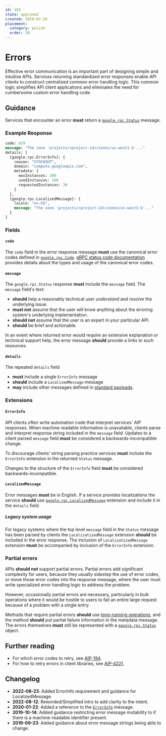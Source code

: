 ```yaml
---
id: 193
state: approved
created: 2019-07-26
placement:
  category: polish
  order: 30
---
```


# Errors

Effective error communication is an important part of designing simple and
intuitive APIs. Services returning standardized error responses enable API
clients to construct centralized common error handling logic. This common logic
simplifies API client applications and eliminates the need for cumbersome
custom error handling code.

## Guidance

Services that encounter an error **must** return a
[`google.rpc.Status`][Status] message.

### Example Response

```proto
code: 429
message: "The zone 'projects/<project-id>/zones/us-west1-b'..."
details: [
  [google.rpc.ErrorInfo]: {
    reason: "STOCKOUT",
    domain: "compute.googleapis.com",
    metadata: {
      maxInstances: 200
      usedInstances: 190
      requestedInstances: 30
    }
  },
  [google.rpc.LocalizedMessage]: {
    locale: "en-US",
    message: "The zone 'projects/<project-id>/zones/us-west1-b'..."
  }
]
```

### Fields

#### `code`

The `code` field in the error response message **must** use the
canonical error codes defined in [`google.rpc.Code`][Code].
[gRPC status code documentation][] provides details about the types and
usage of the canonical error codes.

#### `message`

The `google.rpc.Status` response **must** include the `message` field.
The `message` field's text:

* **should** help a reasonably technical user _understand_ and _resolve_
the underlying issue.
* **must not** assume that the user will know anything about the erroring
system's underlying implementation.
* **should not** assume that the user is an expert in your particular API.
* **should** be brief and actionable.

In an event where returned error would require an extensive explanation or
technical support help, the error message **should** provide a links to such
resources.

#### `details`

The repeated `details` field

* **must** include a single `ErrorInfo` message
* **should** include a `LocalizedMessage` message
* **may** include other messages defined in [standard payloads][details].

### Extensions

#### `ErrorInfo`

API clients often write automation code that interpret services' AIP responses.
When machine readable information is unavailable, clients parse and interpret
response string included in the `message` field. Updates to a client parsed
`message` field **must** be considered a backwards-incompatible change.

To discourage clients' string parsing practice services **must** include
the `ErrorInfo` extension in the returned `Status` message.

Changes to the structure of the `ErrorInfo` field **must** be considered
backwards-incompatible.

#### `LocalizedMessage`

Error messages **must** be in English. If a service provides localizations
the service **should** use [`google.rpc.LocalizedMessage`][details] extension
and include it in the `details` field.

##### Legacy system usage
For legacy systems where the top level `message` field in the `Status` message
has been parsed by clients the `LocalizatizedMessage` extension **should** be
included in the error response. The inclusion of `LocalizatizedMessage` extension
**must** be accompanied by inclusion of the `ErrorInfo` extension.

### Partial errors

APIs **should not** support partial errors. Partial errors add significant
complexity for users, because they usually sidestep the use of error codes, or
move those error codes into the response message, where the user must write
specialized error handling logic to address the problem.

However, occasionally partial errors are necessary, particularly in bulk
operations where it would be hostile to users to fail an entire large request
because of a problem with a single entry.

Methods that require partial errors **should** use [long-running operations][],
and the method **should** put partial failure information in the metadata
message. The errors themselves **must** still be represented with a
[`google.rpc.Status`][Status] object.

## Further reading

- For which error codes to retry, see [AIP-194](https://aip.dev/194).
- For how to retry errors in client libraries, see [AIP-4221](https://aip.dev/client-libraries/4221).

## Changelog

- **2022-08-23**: Added ErrorInfo requirement and guidance for LocalizedMessage.
- **2022-08-12**: Reworded/Simplified intro to add clarity to the intent.
- **2020-01-22**: Added a reference to the [`ErrorInfo`][ErrorInfo] message.
- **2019-10-14**: Added guidance restricting error message mutability to if
  there is a machine-readable identifier present.
- **2019-09-23**: Added guidance about error message strings being able to
  change.

<!-- prettier-ignore-start -->
[aip-4221]: ../client-libraries/4221.md
[details]: https://github.com/googleapis/googleapis/blob/master/google/rpc/error_details.proto
[ErrorInfo]: https://github.com/googleapis/googleapis/blob/master/google/rpc/error_details.proto#L51
[grpc status code documentation]: https://github.com/grpc/grpc/blob/master/doc/statuscodes.md
[Code]: https://github.com/googleapis/googleapis/blob/master/google/rpc/code.proto
[Status]: https://github.com/googleapis/googleapis/blob/master/google/rpc/status.proto
[long-running operations]: ./0151.md
<!-- prettier-ignore-end -->

